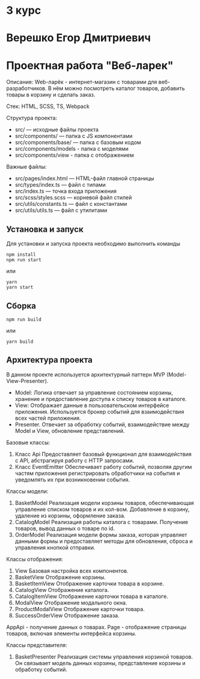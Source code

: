 # 3 курс
# Верешко Егор Дмитриевич
# Проектная работа "Веб-ларек"
Описание: Web-ларёк - интернет-магазин с товарами для веб-разработчиков. В нём можно посмотреть каталог товаров, добавить товары в корзину и сделать заказ.

Стек: HTML, SCSS, TS, Webpack

Структура проекта:
- src/ — исходные файлы проекта
- src/components/ — папка с JS компонентами
- src/components/base/ — папка с базовым кодом
- src/components/models - папка с моделями
- src/components/view - папка с отображением

Важные файлы:
- src/pages/index.html — HTML-файл главной страницы
- src/types/index.ts — файл с типами
- src/index.ts — точка входа приложения
- src/scss/styles.scss — корневой файл стилей
- src/utils/constants.ts — файл с константами
- src/utils/utils.ts — файл с утилитами

## Установка и запуск
Для установки и запуска проекта необходимо выполнить команды

```
npm install
npm run start
```

или

```
yarn
yarn start
```
## Сборка

```
npm run build
```

или

```
yarn build
```

## Архитектура проекта
В данном проекте используется архитектурный паттерн MVP (Model-View-Presenter).
- Model: Логика отвечает за управление состоянием корзины, хранение и предоставление доступа к списку товаров в каталоге.
- View: Отображает данные в пользовательском интерфейсе приложения. Используется брокер событий для взаимодействия всех частей приложения.
- Presenter. Отвечает за обработку событий, взаимодействие между Model и View, обновление представлений.

Базовые классы:
1. Класс Api
Предоставляет базовый функционал для взаимодействия с API, абстрагируя работу с HTTP запросами.
2. Класс EventEmitter
Обеспечивает работу событий, позволяя другим частям приложения регистрировать обработчики на события и уведомлять их при возникновении события.

Классы модели:
1. BasketModel
Реализация модели корзины товаров, обеспечивающая управление списком товаров и их кол-вом.
Добавление в корзину, удаление из корзины, оформление заказа.
2. CatalogModel
Реализация работы каталога с товарами.
Получение товаров, вывод данных о товаре по id.
3. OrderModel
Реализация модели формы заказа, которая управляет данными формы и предоставляет методы для обновления, сброса и управления кнопкой отправки.

Классы отображения:
1. View
Базовая настройка всех компонентов.
2. BasketView
Отображение корзины.
3. BasketItemView
Отображение карточки товара в корзине.
4. CatalogView
Отображение каталога.
5. CatalogItemView
Отображение карточки товара в каталоге.
6. ModalView
Отображение модального окна.
7. ProductModalView
Отображение карточки товара.
8. SuccessOrderView
Отображение заказа.

AppApi - получение данных о товарах.
Page - отображение страницы товаров, включая элементы интерфейса корзины.

Классы представителя:
1. BasketPresenter
Реализация системы управления корзиной товаров. Он связывает модель данных корзины, представление корзины и обработку событий.